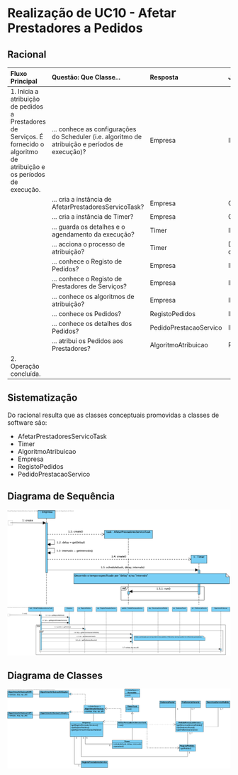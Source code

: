 # Realização de UC10 - Afetar Prestadores a Pedidos

## Racional

| Fluxo Principal                                                                                        | Questão: Que Classe...                                      | Resposta                                       | Justificação                                                                                                         |
|:-------------------------------------------------------------------------------------------------------|:------------------------------------------------------------|:-----------------------------------------------|:---------------------------------------------------------------------------------------------------------------------|
|1. Inicia a atribuição de pedidos a Prestadores de Serviços. É fornecido o algoritmo de atribuição e os períodos de execução.|... conhece as configurações do Scheduler (i.e. algoritmo de atribuição e períodos de execução)?|Empresa|IE|
||... cria a instância de AfetarPrestadoresServicoTask?|Empresa|Creator|
||... cria a instância de Timer?|Empresa|Creator|
||... guarda os detalhes e o agendamento da execução?|Timer|IE|
||... acciona o processo de atribuição?|Timer|Desencadeador de ações|
||... conhece o Registo de Pedidos?|Empresa|IE|
||... conhece o Registo de Prestadores de Serviços?|Empresa|IE|
||... conhece os algoritmos de atribuição?|Empresa|IE|
||... conhece os Pedidos?|RegistoPedidos|IE|
||... conhece os detalhes dos Pedidos?|PedidoPrestacaoServico|IE|
||... atribui os Pedidos aos Prestadores?| AlgoritmoAtribuicao |PF|
|2. Operação concluída.||||

## Sistematização ##

 Do racional resulta que as classes conceptuais promovidas a classes de software são:

* AfetarPrestadoresServicoTask
* Timer
* AlgoritmoAtribuicao
* Empresa
* RegistoPedidos
* PedidoPrestacaoServico


##	Diagrama de Sequência

![SD_UC10_IT3_1.png](SD_UC10_IT3_1.png)
![SD_UC10_IT3_2.png](SD_UC10_IT3_2.png)


##	Diagrama de Classes

![CD_UC10_IT3.png](CD_UC10_IT3.png)
